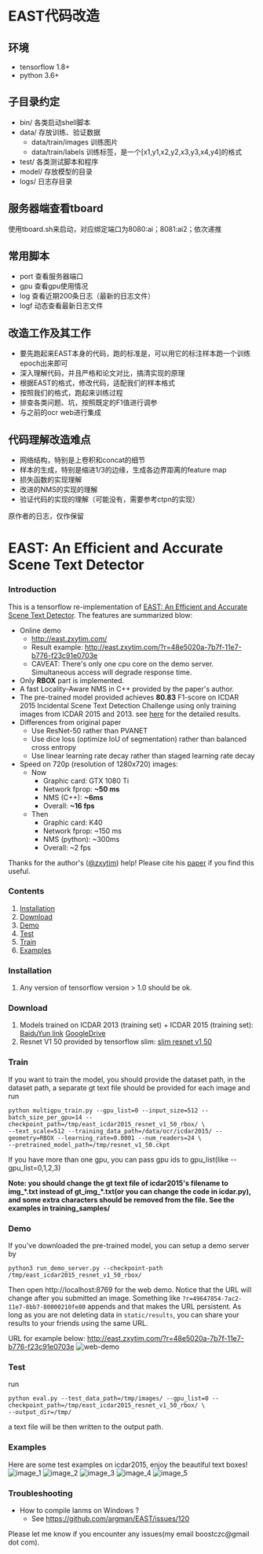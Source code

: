 # EAST代码改造

## 环境

- tensorflow 1.8+
- python 3.6+

## 子目录约定
- bin/  各类启动shell脚本
- data/ 存放训练、验证数据
  - data/train/images   训练图片 
  - data/train/labels   训练标签，是一个[x1,y1,x2,y2,x3,y3,x4,y4]的格式
- test/ 各类测试脚本和程序
- model/ 存放模型的目录
- logs/ 日志存目录

## 服务器端查看tboard

使用tboard.sh来启动，对应绑定端口为8080:ai；8081:ai2；依次递推

## 常用脚本
- port  查看服务器端口
- gpu   查看gpu使用情况
- log   查看近期200条日志（最新的日志文件）
- logf  动态查看最新日志文件 

## 改造工作及其工作
- 要先跑起来EAST本身的代码，跑的标准是，可以用它的标注样本跑一个训练epoch出来即可
- 深入理解代码，并且严格和论文对比，搞清实现的原理
- 根据EAST的格式，修改代码，适配我们的样本格式
- 按照我们的格式，跑起来训练过程
- 排查各类问题、坑，按照既定的F1值进行调参
- 与之前的ocr web进行集成

## 代码理解改造难点
- 网络结构，特别是上卷积和concat的细节
- 样本的生成，特别是缩进1/3的边缘，生成各边界距离的feature map
- 损失函数的实现理解
- 改进的NMS的实现的理解
- 验证代码的实现的理解（可能没有，需要参考ctpn的实现）

原作者的日志，仅作保留

# EAST: An Efficient and Accurate Scene Text Detector

### Introduction
This is a tensorflow re-implementation of [EAST: An Efficient and Accurate Scene Text Detector](https://arxiv.org/abs/1704.03155v2).
The features are summarized blow:
+ Online demo
	+ http://east.zxytim.com/
	+ Result example: http://east.zxytim.com/?r=48e5020a-7b7f-11e7-b776-f23c91e0703e
	+ CAVEAT: There's only one cpu core on the demo server. Simultaneous access will degrade response time.
+ Only **RBOX** part is implemented.
+ A fast Locality-Aware NMS in C++ provided by the paper's author.
+ The pre-trained model provided achieves **80.83** F1-score on ICDAR 2015
	Incidental Scene Text Detection Challenge using only training images from ICDAR 2015 and 2013.
  see [here](http://rrc.cvc.uab.es/?ch=4&com=evaluation&view=method_samples&task=1&m=29855&gtv=1) for the detailed results.
+ Differences from original paper
	+ Use ResNet-50 rather than PVANET
	+ Use dice loss (optimize IoU of segmentation) rather than balanced cross entropy
	+ Use linear learning rate decay rather than staged learning rate decay
+ Speed on 720p (resolution of 1280x720) images:
	+ Now
		+ Graphic card: GTX 1080 Ti
		+ Network fprop: **~50 ms**
		+ NMS (C++): **~6ms**
		+ Overall: **~16 fps**
	+ Then
		+ Graphic card: K40
		+ Network fprop: ~150 ms
		+ NMS (python): ~300ms
		+ Overall: ~2 fps

Thanks for the author's ([@zxytim](https://github.com/zxytim)) help!
Please cite his [paper](https://arxiv.org/abs/1704.03155v2) if you find this useful.

### Contents
1. [Installation](#installation)
2. [Download](#download)
2. [Demo](#demo)
3. [Test](#train)
4. [Train](#test)
5. [Examples](#examples)

### Installation
1. Any version of tensorflow version > 1.0 should be ok.

### Download
1. Models trained on ICDAR 2013 (training set) + ICDAR 2015 (training set): [BaiduYun link](http://pan.baidu.com/s/1jHWDrYQ) [GoogleDrive](https://drive.google.com/open?id=0B3APw5BZJ67ETHNPaU9xUkVoV0U)
2. Resnet V1 50 provided by tensorflow slim: [slim resnet v1 50](http://download.tensorflow.org/models/resnet_v1_50_2016_08_28.tar.gz)

### Train
If you want to train the model, you should provide the dataset path, in the dataset path, a separate gt text file should be provided for each image
and run

```
python multigpu_train.py --gpu_list=0 --input_size=512 --batch_size_per_gpu=14 --checkpoint_path=/tmp/east_icdar2015_resnet_v1_50_rbox/ \
--text_scale=512 --training_data_path=/data/ocr/icdar2015/ --geometry=RBOX --learning_rate=0.0001 --num_readers=24 \
--pretrained_model_path=/tmp/resnet_v1_50.ckpt
```

If you have more than one gpu, you can pass gpu ids to gpu_list(like --gpu_list=0,1,2,3)

**Note: you should change the gt text file of icdar2015's filename to img_\*.txt instead of gt_img_\*.txt(or you can change the code in icdar.py), and some extra characters should be removed from the file.
See the examples in training_samples/**

### Demo
If you've downloaded the pre-trained model, you can setup a demo server by
```
python3 run_demo_server.py --checkpoint-path /tmp/east_icdar2015_resnet_v1_50_rbox/
```
Then open http://localhost:8769 for the web demo. Notice that the URL will change after you submitted an image.
Something like `?r=49647854-7ac2-11e7-8bb7-80000210fe80` appends and that makes the URL persistent.
As long as you are not deleting data in `static/results`, you can share your results to your friends using
the same URL.

URL for example below: http://east.zxytim.com/?r=48e5020a-7b7f-11e7-b776-f23c91e0703e
![web-demo](demo_images/web-demo.png)


### Test
run
```
python eval.py --test_data_path=/tmp/images/ --gpu_list=0 --checkpoint_path=/tmp/east_icdar2015_resnet_v1_50_rbox/ \
--output_dir=/tmp/
```

a text file will be then written to the output path.


### Examples
Here are some test examples on icdar2015, enjoy the beautiful text boxes!
![image_1](demo_images/img_2.jpg)
![image_2](demo_images/img_10.jpg)
![image_3](demo_images/img_14.jpg)
![image_4](demo_images/img_26.jpg)
![image_5](demo_images/img_75.jpg)

### Troubleshooting
+ How to compile lanms on Windows ?
  + See https://github.com/argman/EAST/issues/120

Please let me know if you encounter any issues(my email boostczc@gmail dot com).
